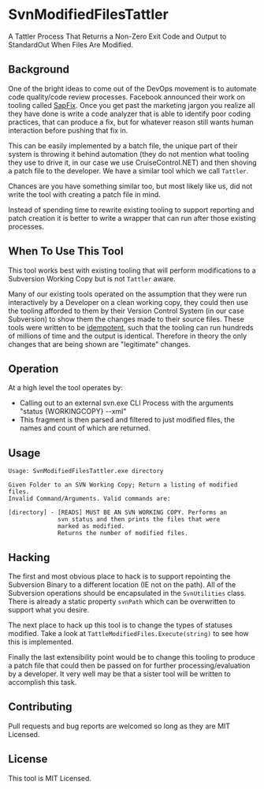 # SvnModifiedFilesTattler
A Tattler Process That Returns a Non-Zero Exit Code and Output to StandardOut When Files Are Modified.

## Background
One of the bright ideas to come out of the DevOps movement is to automate code quality/code review processes. Facebook announced their work on tooling called [SapFix](https://code.fb.com/developer-tools/finding-and-fixing-software-bugs-automatically-with-sapfix-and-sapienz/). Once you get past the marketing jargon you realize all they have done is write a code analyzer that is able to identify poor coding practices, that can produce a fix, but for whatever reason still wants human interaction before pushing that fix in.

This can be easily implemented by a batch file, the unique part of their system is throwing it behind automation (they do not mention what tooling they use to drive it, in our case we use CruiseControl.NET) and then shoving a patch file to the developer. We have a similar tool which we call `Tattler`.

Chances are you have something similar too, but most likely like us, did not write the tool with creating a patch file in mind.

Instead of spending time to rewrite existing tooling to support reporting and patch creation it is better to write a wrapper that can run after those existing processes.

## When To Use This Tool
This tool works best with existing tooling that will perform modifications to a Subversion Working Copy but is not `Tattler` aware.

Many of our existing tools operated on the assumption that they were run interactively by a Developer on a clean working copy, they could then use the tooling afforded to them by their Version Control System (in our case Subversion) to show them the changes made to their source files. These tools were written to be [idempotent](https://en.wikipedia.org/wiki/Idempotence), such that the tooling can run hundreds of millions of time and the output is identical. Therefore in theory the only changes that are being shown are "legitimate" changes.

## Operation
At a high level the tool operates by:

* Calling out to an external svn.exe CLI Process with the arguments "status {WORKINGCOPY} --xml"
* This fragment is then parsed and filtered to just modified files, the names and count of which are returned.

## Usage
```
Usage: SvnModifiedFilesTattler.exe directory

Given Folder to an SVN Working Copy; Return a listing of modified files.
Invalid Command/Arguments. Valid commands are:

[directory] - [READS] MUST BE AN SVN WORKING COPY. Performs an
              svn status and then prints the files that were
              marked as modified.
              Returns the number of modified files.
```

## Hacking
The first and most obvious place to hack is to support repointing the Subversion Binary to a different location (IE not on the path). All of the Subversion operations should be encapsulated in the `SvnUtilities` class. There is already a static property `svnPath` which can be overwritten to support what you desire.

The next place to hack up this tool is to change the types of statuses modified. Take a look at `TattleModifiedFiles.Execute(string)` to see how this is implemented.

Finally the last extensibility point would be to change this tooling to produce a patch file that could then be passed on for further processing/evaluation by a developer. It very well may be that a sister tool will be written to accomplish this task.

## Contributing
Pull requests and bug reports are welcomed so long as they are MIT Licensed.

## License
This tool is MIT Licensed.